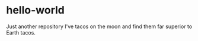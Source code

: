 # hello-world
Just another repository
I've tacos on the moon and find them far superior to Earth tacos.
